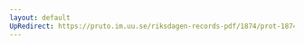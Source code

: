 ```yaml
---
layout: default
UpRedirect: https://pruto.im.uu.se/riksdagen-records-pdf/1874/prot-1874--ak--505/prot-1874--ak--505_000.pdf
---
```

